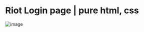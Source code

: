 # Riot Login page | pure html, css
![image](https://github.com/Vlad0n1m/riot-games-launcher-login/assets/108946737/ee513aa6-1ce8-4e78-b866-7ab464be9d9d)
